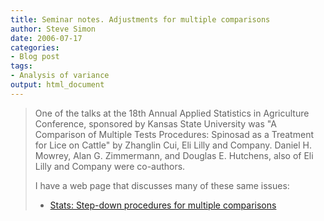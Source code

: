 ```yaml
---
title: Seminar notes. Adjustments for multiple comparisons
author: Steve Simon
date: 2006-07-17
categories:
- Blog post
tags:
- Analysis of variance
output: html_document
---
```

> One of the talks at the 18th Annual Applied Statistics in Agriculture
> Conference, sponsored by Kansas State University was \"A Comparison of
> Multiple Tests Procedures: Spinosad as a Treatment for Lice on
> Cattle\" by Zhanglin Cui, Eli Lilly and Company. Daniel H. Mowrey,
> Alan G. Zimmermann, and Douglas E. Hutchens, also of Eli Lilly and
> Company were co-authors.
>
> I have a web page that discusses many of these same issues:
>
> -   [Stats: Step-down procedures for multiple
>     comparisons](http://www.childrensmercy.org/stats/weblog2005/MultipleComparisons.asp)
